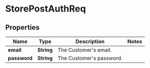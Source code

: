 # StorePostAuthReq

## Properties
Name | Type | Description | Notes
------------ | ------------- | ------------- | -------------
**email** | **String** | The Customer&#x27;s email. | 
**password** | **String** | The Customer&#x27;s password. | 
